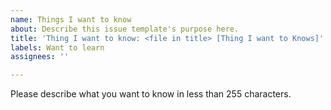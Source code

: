 ```yaml
---
name: Things I want to know
about: Describe this issue template's purpose here.
title: 'Thing I want to know: <file in title> [Thing I want to Knows]'
labels: Want to learn
assignees: ''

---
```


Please describe what you want to know in less than 255 characters.
